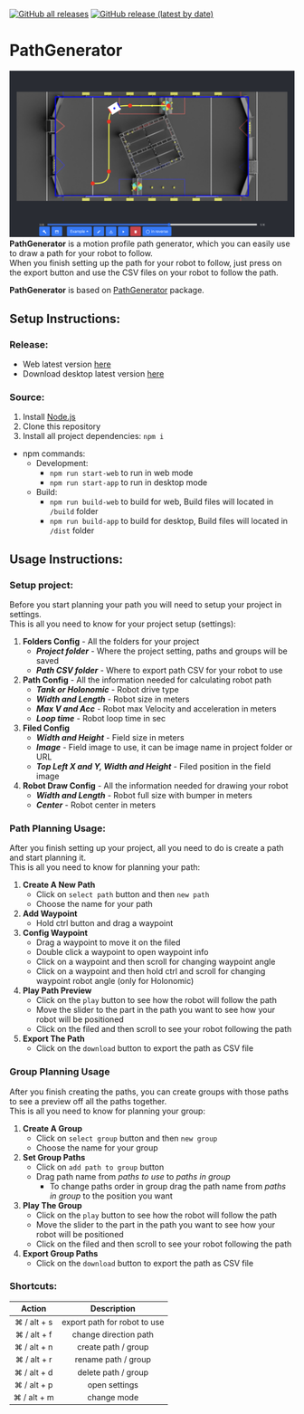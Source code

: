 [![GitHub all releases](https://img.shields.io/github/downloads/matanabc/path-generator-app/total?logo=github)](https://github.com/matanabc/path-generator-app/releases)
[![GitHub release (latest by date)](https://img.shields.io/github/v/release/matanabc/path-generator-app?logo=github)](https://github.com/matanabc/path-generator-app/releases)

# PathGenerator

![App view](./app.png)
**PathGenerator** is a motion profile path generator, which you can easily use to draw a path for your robot to follow. <br/>
When you finish setting up the path for your robot to follow, just press on the export button and use the CSV files on your robot to follow the path.

**PathGenerator** is based on [PathGenerator](https://www.npmjs.com/package/path-generator) package.

## Setup Instructions:

### Release:

-   Web latest version [here](https://matanabc.github.io/path-generator-app/)
-   Download desktop latest version [here](https://github.com/matanabc/path-generator-app/releases)

### Source:

1. Install [Node.js](https://nodejs.org)
1. Clone this repository
1. Install all project dependencies: `npm i`

-   npm commands:
    -   Development:
        -   `npm run start-web` to run in web mode
        -   `npm run start-app` to run in desktop mode
    -   Build:
        -   `npm run build-web` to build for web, Build files will located in `/build` folder
        -   `npm run build-app` to build for desktop, Build files will located in `/dist` folder

## Usage Instructions:

### Setup project:

Before you start planning your path you will need to setup your project in settings.<br/>
This is all you need to know for your project setup (settings):

1. **Folders Config** - All the folders for your project
    - **_Project folder_** - Where the project setting, paths and groups will be saved
    - **_Path CSV folder_** - Where to export path CSV for your robot to use
2. **Path Config** - All the information needed for calculating robot path
    - **_Tank or Holonomic_** - Robot drive type
    - **_Width and Length_** - Robot size in meters
    - **_Max V and Acc_** - Robot max Velocity and acceleration in meters
    - **_Loop time_** - Robot loop time in sec
3. **Filed Config**
    - **_Width and Height_** - Field size in meters
    - **_Image_** - Field image to use, it can be image name in project folder or URL
    - **_Top Left X and Y, Width and Height_** - Filed position in the field image
4. **Robot Draw Config** - All the information needed for drawing your robot
    - **_Width and Length_** - Robot full size with bumper in meters
    - **_Center_** - Robot center in meters

### Path Planning Usage:

After you finish setting up your project, all you need to do is create a path and start planning it.<br/>
This is all you need to know for planning your path:

1. **Create A New Path**
    - Click on `select path` button and then `new path`
    - Choose the name for your path
2. **Add Waypoint**
    - Hold ctrl button and drag a waypoint
3. **Config Waypoint**
    - Drag a waypoint to move it on the filed
    - Double click a waypoint to open waypoint info
    - Click on a waypoint and then scroll for changing waypoint angle
    - Click on a waypoint and then hold ctrl and scroll for changing waypoint robot angle (only for Holonomic)
4. **Play Path Preview**
    - Click on the `play` button to see how the robot will follow the path
    - Move the slider to the part in the path you want to see how your robot will be positioned
    - Click on the filed and then scroll to see your robot following the path
5. **Export The Path**
    - Click on the `download` button to export the path as CSV file

### Group Planning Usage

After you finish creating the paths, you can create groups with those paths to see a preview off all the paths together.<br/>
This is all you need to know for planning your group:

1. **Create A Group**
    - Click on `select group` button and then `new group`
    - Choose the name for your group
2. **Set Group Paths**
    - Click on `add path to group` button
    - Drag path name from _paths to use_ to _paths in group_
        - To change paths order in group drag the path name from _paths in group_ to the position you want
3. **Play The Group**
    - Click on the `play` button to see how the robot will follow the path
    - Move the slider to the part in the path you want to see how your robot will be positioned
    - Click on the filed and then scroll to see your robot following the path
4. **Export Group Paths**
    - Click on the `download` button to export the path as CSV file

### Shortcuts:

|   Action    |         Description          |
| :---------: | :--------------------------: |
| ⌘ / alt + s | export path for robot to use |
| ⌘ / alt + f |    change direction path     |
| ⌘ / alt + n |     create path / group      |
| ⌘ / alt + r |     rename path / group      |
| ⌘ / alt + d |     delete path / group      |
| ⌘ / alt + p |        open settings         |
| ⌘ / alt + m |         change mode          |
